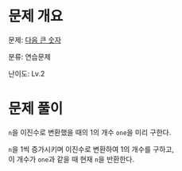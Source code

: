 # 문제 개요

문제: [다음 큰 숫자](https://school.programmers.co.kr/learn/courses/30/lessons/12911)

분류: 연습문제

난이도: Lv.2

# 문제 풀이

`n`을 이진수로 변환했을 때의 1의 개수 `one`을 미리 구한다.

`n`을 1씩 증가시키며 이진수로 변환하여 1의 개수를 구하고,  
이 개수가 `one`과 같을 때 현재 `n`을 반환한다.
